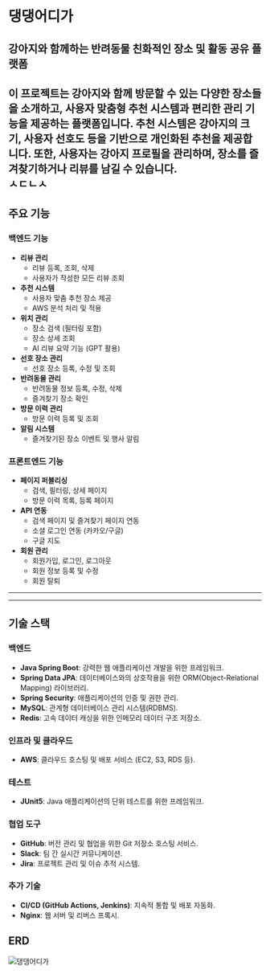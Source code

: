# 댕댕어디가

## 강아지와 함께하는 반려동물 친화적인 장소 및 활동 공유 플랫폼

이 프로젝트는 강아지와 함께 방문할 수 있는 다양한 장소들을 소개하고, 사용자 맞춤형 추천 시스템과 편리한 관리 기능을 제공하는 플랫폼입니다.
추천 시스템은 강아지의 크기, 사용자 선호도 등을 기반으로 개인화된 추천을 제공합니다. 또한, 사용자는 강아지 프로필을 관리하며, 장소를 즐겨찾기하거나 리뷰를 남길 수 있습니다.  
ㅅㄷㄴㅅ
---
## 주요 기능

### 백엔드 기능
- **리뷰 관리**
  - 리뷰 등록, 조회, 삭제
  - 사용자가 작성한 모든 리뷰 조회
- **추천 시스템**
  - 사용자 맞춤 추천 장소 제공
  - AWS 분석 처리 및 적용
- **위치 관리**
  - 장소 검색 (필터링 포함)
  - 장소 상세 조회
  - AI 리뷰 요약 기능 (GPT 활용)
- **선호 장소 관리**
  - 선호 장소 등록, 수정 및 조회
- **반려동물 관리**
  - 반려동물 정보 등록, 수정, 삭제
  - 즐겨찾기 장소 확인
- **방문 이력 관리**
  - 방문 이력 등록 및 조회
- **알림 시스템**
  - 즐겨찾기된 장소 이벤트 및 행사 알림


### 프론트엔드 기능
- **페이지 퍼블리싱**
  - 검색, 필터링, 상세 페이지
  - 방문 이력 목록, 등록 페이지
- **API 연동**
  - 검색 페이지 및 즐겨찾기 페이지 연동
  - 소셜 로그인 연동 (카카오/구글)
  - 구글 지도
- **회원 관리**
  - 회원가입, 로그인, 로그아웃
  - 회원 정보 등록 및 수정
  - 회원 탈퇴

---


---

## 기술 스택

### 백엔드
- **Java Spring Boot**: 강력한 웹 애플리케이션 개발을 위한 프레임워크.
- **Spring Data JPA**: 데이터베이스와의 상호작용을 위한 ORM(Object-Relational Mapping) 라이브러리.
- **Spring Security**: 애플리케이션의 인증 및 권한 관리.
- **MySQL**: 관계형 데이터베이스 관리 시스템(RDBMS).
- **Redis**: 고속 데이터 캐싱을 위한 인메모리 데이터 구조 저장소.

### 인프라 및 클라우드
- **AWS**: 클라우드 호스팅 및 배포 서비스 (EC2, S3, RDS 등).
  
### 테스트
- **JUnit5**: Java 애플리케이션의 단위 테스트를 위한 프레임워크.

### 협업 도구
- **GitHub**: 버전 관리 및 협업을 위한 Git 저장소 호스팅 서비스.
- **Slack**: 팀 간 실시간 커뮤니케이션.
- **Jira**: 프로젝트 관리 및 이슈 추적 시스템.

### 추가 기술
- **CI/CD (GitHub Actions, Jenkins)**: 지속적 통합 및 배포 자동화.
- **Nginx**: 웹 서버 및 리버스 프록시.


## ERD
![댕댕어디가](https://github.com/user-attachments/assets/3065ae19-25aa-486d-9dea-58034e7cc590)



